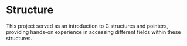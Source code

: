 # Structure
This project served as an introduction to C structures and pointers, providing hands-on experience in accessing different fields within these structures.
